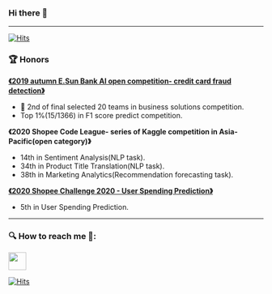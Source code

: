 ### Hi there 👋
---

[![Hits](https://hits.seeyoufarm.com/api/count/incr/badge.svg?url=https%3A%2F%2Fgithub.com%2Fts01174755&count_bg=%2379C83D&title_bg=%23555555&icon=&icon_color=%23E7E7E7&title=%E2%98%9E+HITs&edge_flat=false)](https://hits.seeyoufarm.com)

### :trophy: Honors 

**[《2019 autumn E.Sun Bank AI open competition- credit card fraud detection》](https://github.com/CubatLin/TBrain-E.SUN-AI-Open-Competition-Fall-2019-15th-place-Feature-Engineering)**

- 🥈 2nd of final selected 20 teams in business solutions competition.   
- Top 1%(15/1366) in F1 score predict competition.

**《2020 Shopee Code League- series of Kaggle competition in Asia-Pacific(open category)》**

- 14th in Sentiment Analysis(NLP task).
- 34th in Product Title Translation(NLP task).
- 38th in Marketing Analytics(Recommendation forecasting task).

**[《2020 Shopee Challenge 2020 - User Spending Prediction》](https://github.com/ts01174755/Shopee-Challenge-2020)**

- 5th in User Spending Prediction.

---

### 🔍 How to reach me 🔗:

<p >
<a href="https://ts01174755.medium.com/" target="blank">
  <img align="center" src="https://cdn.jsdelivr.net/npm/simple-icons@3.0.1/icons/medium.svg" height="35" width="35" />
  </a>
</p>

[![Hits](https://hits.seeyoufarm.com/api/count/incr/badge.svg?url=https%3A%2F%2Fts01174755.medium.com&count_bg=%2379C83D&title_bg=%23555555&icon=medium.svg&icon_color=%23E7E7E7&title=Visit&edge_flat=false)](https://hits.seeyoufarm.com)

<!--
**ts01174755/ts01174755** is a ✨ _special_ ✨ repository because its `README.md` (this file) appears on your GitHub profile.

Here are some ideas to get you started:

- 🔭 I’m currently working on ...
- 🌱 I’m currently learning ...
- 👯 I’m looking to collaborate on ...
- 🤔 I’m looking for help with ...
- 💬 Ask me about ...
- 📫 How to reach me: ...
- 😄 Pronouns: ...
- ⚡ Fun fact: ...
-->
